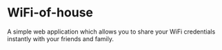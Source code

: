 # WiFi-of-house
A simple web application which allows you to share your WiFi credentials instantly with your friends and family.
